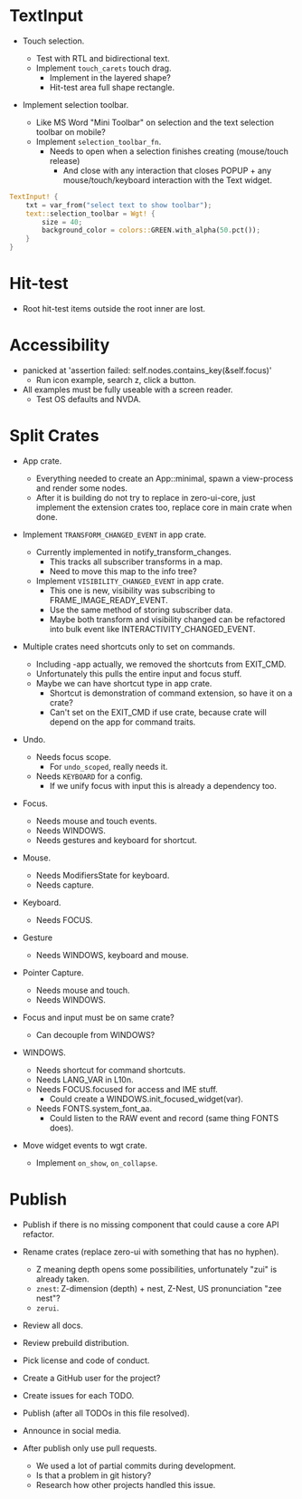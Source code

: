 # TextInput

* Touch selection.
    - Test with RTL and bidirectional text.
    - Implement `touch_carets` touch drag.
        - Implement in the layered shape?
        - Hit-test area full shape rectangle.

* Implement selection toolbar.
    - Like MS Word "Mini Toolbar" on selection and the text selection toolbar on mobile?
    - Implement `selection_toolbar_fn`.
        - Needs to open when a selection finishes creating (mouse/touch release)
            - And close with any interaction that closes POPUP + any mouse/touch/keyboard interaction with the Text widget.
```rust
TextInput! {
    txt = var_from("select text to show toolbar");
    text::selection_toolbar = Wgt! {
        size = 40;
        background_color = colors::GREEN.with_alpha(50.pct());
    }
}
```

# Hit-test

* Root hit-test items outside the root inner are lost.

# Accessibility

*  panicked at 'assertion failed: self.nodes.contains_key(&self.focus)'
    - Run icon example, search z, click a button.
* All examples must be fully useable with a screen reader.
    - Test OS defaults and NVDA.

# Split Crates

* App crate.
    - Everything needed to create an App::minimal, spawn a view-process and render some nodes.
    - After it is building do not try to replace in zero-ui-core, just implement the extension
      crates too, replace core in main crate when done.

* Implement `TRANSFORM_CHANGED_EVENT` in app crate.
    - Currently implemented in notify_transform_changes.
        - This tracks all subscriber transforms in a map.
        - Need to move this map to the info tree?
    - Implement `VISIBILITY_CHANGED_EVENT` in app crate.
        - This one is new, visibility was subscribing to FRAME_IMAGE_READY_EVENT.
        - Use the same method of storing subscriber data.
        - Maybe both transform and visibility changed can be refactored into bulk event like INTERACTIVITY_CHANGED_EVENT.

* Multiple crates need shortcuts only to set on commands.
    - Including -app actually, we removed the shortcuts from EXIT_CMD.
    - Unfortunately this pulls the entire input and focus stuff.
    - Maybe we can have shortcut type in app crate.
        - Shortcut is demonstration of command extension, so have it on a crate?
        - Can't set on the EXIT_CMD if use crate, because crate will depend on the app for command traits.

* Undo.
    - Needs focus scope.
        - For `undo_scoped`, really needs it.
    - Needs `KEYBOARD` for a config.
        - If we unify focus with input this is already a dependency too.

* Focus.
    - Needs mouse and touch events.
    - Needs WINDOWS.
    - Needs gestures and keyboard for shortcut.
* Mouse.
    - Needs ModifiersState for keyboard.
    - Needs capture.
* Keyboard.
    - Needs FOCUS.
* Gesture
    - Needs WINDOWS, keyboard and mouse.
* Pointer Capture.
    - Needs mouse and touch.
    - Needs WINDOWS.
* Focus and input must be on same crate?
    - Can decouple from WINDOWS?

* WINDOWS.
    - Needs shortcut for command shortcuts.
    - Needs LANG_VAR in L10n.
    - Needs FOCUS.focused for access and IME stuff.
        - Could create a WINDOWS.init_focused_widget(var).
    - Needs FONTS.system_font_aa.
        - Could listen to the RAW event and record (same thing FONTS does).

* Move widget events to wgt crate.
    - Implement `on_show`, `on_collapse`.

# Publish

* Publish if there is no missing component that could cause a core API refactor.

* Rename crates (replace zero-ui with something that has no hyphen). 
    - Z meaning depth opens some possibilities, unfortunately "zui" is already taken.
    - `znest`: Z-dimension (depth) + nest, Z-Nest, US pronunciation "zee nest"? 
    - `zerui`.

* Review all docs.
* Review prebuild distribution.
* Pick license and code of conduct.
* Create a GitHub user for the project?
* Create issues for each TODO.

* Publish (after all TODOs in this file resolved).
* Announce in social media.

* After publish only use pull requests.
    - We used a lot of partial commits during development.
    - Is that a problem in git history?
    - Research how other projects handled this issue.